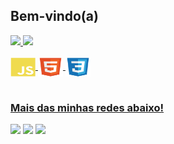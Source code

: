 ## Bem-vindo(a)

 <div>
   <a href="https://github.com/Veilmonts">
   <img height="180em" src="https://github-readme-stats.vercel.app/api?username=veilmonts&show_icons=true&theme=shadow_red&include_all_commits=true&count_private=true"/>
   <img height="180em" src="https://github-readme-stats.vercel.app/api/top-langs/?username=veilmonts&layout=compact&langs_count=6&theme=shadow_red"/>
</div>
    
<div style="display: inline_block"><br>
  <img align="center" alt="Js" height="30" width="40" src="https://raw.githubusercontent.com/devicons/devicon/master/icons/javascript/javascript-plain.svg">
  <img align="center" alt="HTML" height="30" width="40" src="https://raw.githubusercontent.com/devicons/devicon/master/icons/html5/html5-original.svg">
  <img align="center" alt="CSS" height="30" width="40" src="https://raw.githubusercontent.com/devicons/devicon/master/icons/css3/css3-original.svg">
</div>
 
<br>
 
### Mais das minhas redes abaixo!
 
<div> 
  <a href="https://instagram.com/veilmonts" target="_blank"><img src="https://img.shields.io/badge/-Instagram-%23E4405F?style=for-the-badge&logo=instagram&logoColor=white" target="_blank"></a>
  <a href = "mailto:rayssasantanaleite@gmail.com"><img src="https://img.shields.io/badge/-Gmail-%23333?style=for-the-badge&logo=gmail&logoColor=white" target="_blank"></a>
  <a href="https://www.linkedin.com/in/rayssasantana" target="_blank"><img src="https://img.shields.io/badge/-LinkedIn-%230077B5?style=for-the-badge&logo=linkedin&logoColor=white" target="_blank"></a>
</div>
